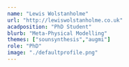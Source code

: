```yaml
---
name: "Lewis Wolstanholme"
url: "http://lewiswolstanholme.co.uk"
acadposition: "PhD Student"
blurb: "Meta-Physical Modelling"
themes: ["sounsynthesis","augmi"]
role: "PhD"
image: "./defaultprofile.png"
---
```

